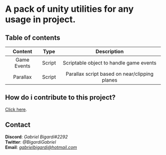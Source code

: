 # A pack of unity utilities for any usage in project.

## Table of contents
| Content | Type | Description |
| :-------------: | :-------------: | :-----: |
| Game Events | Script | Scriptable object to handle game events |
| Parallax | Script | Parallax script based on near/clipping planes |

## How do i contribute to this project?
[Click here](CONTRIBUTING.md).

## Contact
**Discord**: *Gabriel Bigardi#2292*  
**Twitter**: *@BigardiGabriel*  
**Email**: *gabrielbigardi@hotmail.com*  
